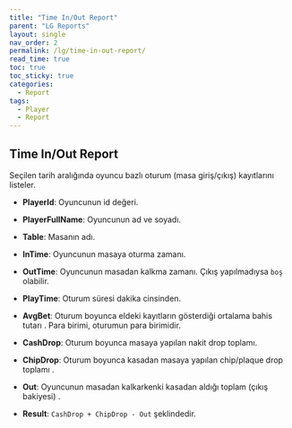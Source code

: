 ```yaml
---
title: "Time In/Out Report"
parent: "LG Reports"
layout: single
nav_order: 2
permalink: /lg/time-in-out-report/
read_time: true
toc: true
toc_sticky: true
categories:
  - Report
tags:
  - Player
  - Report
---
```


## Time In/Out Report

Seçilen tarih aralığında oyuncu bazlı oturum (masa giriş/çıkış) kayıtlarını listeler.




- **PlayerId**: Oyuncunun id değeri.
- **PlayerFullName**: Oyuncunun ad ve soyadı.
- **Table**: Masanın adı.

- **InTime**: Oyuncunun masaya oturma zamanı.
- **OutTime**: Oyuncunun masadan kalkma zamanı. Çıkış yapılmadıysa `boş` olabilir.
- **PlayTime**: Oturum süresi dakika cinsinden. 

- **AvgBet**: Oturum boyunca eldeki kayıtların gösterdiği ortalama bahis tutarı . Para birimi, oturumun para birimidir.
- **CashDrop**: Oturum boyunca masaya yapılan nakit drop toplamı.
- **ChipDrop**: Oturum boyunca kasadan masaya yapılan chip/plaque drop toplamı .
- **Out**: Oyuncunun masadan kalkarkenki kasadan aldığı toplam (çıkış bakiyesi) .
- **Result**: `CashDrop + ChipDrop - Out` şeklindedir.

